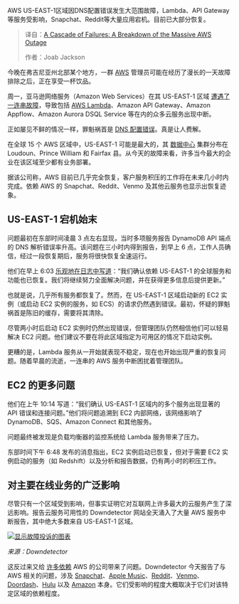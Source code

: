 
<!--
title: AWS史诗级故障：连锁反应与深度剖析
cover: https://cdn.thenewstack.io/media/2025/10/0d29563c-getty-images-ygd3vfqtv8i-unsplash.jpg
summary: AWS US-EAST-1区域因DNS配置错误发生大范围故障，Lambda、API Gateway等服务受影响，Snapchat、Reddit等大量应用宕机。目前已大部分恢复。
-->

AWS US-EAST-1区域因DNS配置错误发生大范围故障，Lambda、API Gateway等服务受影响，Snapchat、Reddit等大量应用宕机。目前已大部分恢复。

> 译自：[A Cascade of Failures: A Breakdown of the Massive AWS Outage](https://thenewstack.io/a-cascade-of-failures-a-breakdown-of-the-massive-aws-outage/)
> 
> 作者：Joab Jackson

今晚在弗吉尼亚州北部某个地方，一群 [AWS](https://aws.amazon.com/?utm_content=inline+mention) 管理员可能在经历了漫长的一天故障排除之后，正在享受一杯饮品。

周一，亚马逊网络服务（Amazon Web Services）在其 US-EAST-1 区域 [遭遇了一连串故障](https://www.aboutamazon.com/news/aws/aws-service-disruptions-outage-update)，导致包括 [AWS Lambda](https://thenewstack.io/three-reasons-why-teams-move-away-from-aws-lambda/)、Amazon API Gateway、Amazon Appflow、Amazon Aurora DSQL Service 等在内的众多云服务出现中断。

正如屡见不鲜的情况一样，罪魁祸首是 [DNS 配置错误](https://thenewstack.io/why-you-need-distributed-dns-implementation/)。真是让人费解。

在全球 15 个 AWS 区域中，US-EAST-1 可能是最大的，其 [数据中心](https://thenewstack.io/how-much-energy-is-really-being-consumed-by-data-centers/) 集群分布在 Loudoun、Prince William 和 Fairfax 县。从今天的故障来看，许多当今最大的企业在该区域至少都有业务部署。

据该公司称，AWS 目前已几乎完全恢复，客户服务积压的工作将在未来几小时内完成。依赖 AWS 的 Snapchat、Reddit、Venmo 及其他云服务也显示出恢复迹象。

## US-EAST-1 宕机始末

问题最初在东部时间凌晨 3 点左右显现，当时多项服务报告 DynamoDB API 端点的 DNS 解析错误率升高。该问题在三小时内得到报告，到早上 6 点，工作人员确信，经过一段恢复期后，服务将很快恢复全速运行。

他们在早上 6:03 [乐观地在日志中写道](https://health.aws.amazon.com/health/status)：“我们确认依赖 US-EAST-1 的全球服务和功能也已恢复。我们将继续努力全面解决问题，并在获得更多信息后提供更新。”

也就是说，几乎所有服务都恢复了。然而，在 US-EAST-1 区域启动新的 EC2 实例（或启动 EC2 实例的服务，如 ECS）的请求仍然遇到错误。最初，怀疑的罪魁祸首是陈旧的缓存，需要将其清除。

尽管两小时后启动 EC2 实例时仍然出现错误，但管理团队仍然相信他们可以轻易解决 EC2 问题。他们建议不要在将此区域指定为可用区的情况下启动实例。

更糟的是，Lambda 服务从一开始就表现不稳定，现在也开始出现严重的恢复问题。随着早晨的流逝，一连串的 AWS 服务中断困扰着管理团队。

## EC2 的更多问题

他们在上午 10:14 写道：“我们确认 US-EAST-1 区域内的多个服务出现显著的 API 错误和连接问题。”他们将问题追溯到 EC2 内部网络，该网络影响了 DynamoDB、SQS、Amazon Connect 和其他服务。

问题最终被发现是负载均衡器的监控系统给 Lambda 服务带来了压力。

东部时间下午 6:48 发布的消息指出，EC2 实例启动已恢复，但对于需要 EC2 实例启动的服务（如 Redshift）以及分析和报告数据，仍有两小时的积压工作。

## 对主要在线业务的广泛影响

尽管只有一个区域受到影响，但事实证明它对互联网上许多最大的云服务产生了深远影响。报告云服务可用性的 Downdetector 网站全天涌入了大量 AWS 服务中断报告，其中绝大多数来自 US-EAST-1 区域。

[![显示故障投诉的图表](https://cdn.thenewstack.io/media/2025/10/a03c0424-downdetector-1-aws-oct20.png)](https://cdn.thenewstack.io/media/2025/10/a03c0424-downdetector-1-aws-oct20.png)

*来源：Downdetector*

这反过来又给 [许多依赖](https://www.cnbc.com/2025/10/20/amazon-web-services-outage-takes-down-major-websites.html) AWS 的公司带来了问题。Downdetector 今天报告了与 AWS 相关的问题，涉及 [Snapchat](https://downdetector.com/status/snapchat/)、[Apple Music](https://downdetector.com/status/apple-music/)、[Reddit](https://downdetector.com/status/reddit/)、[Venmo](https://downdetector.com/status/venmo/)、[Doordash](https://downdetector.com/status/doordash/)、[Hulu](https://downdetector.com/status/hulu/) 以及 [Amazon](https://downdetector.com/status/amazon/) 本身。它们受影响的程度大概取决于它们对该特定区域的依赖程度。
